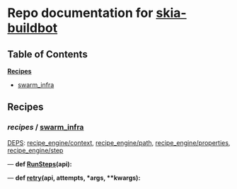 <!--- AUTOGENERATED BY `./recipes.py test train` -->
# Repo documentation for [skia-buildbot]()
## Table of Contents

**[Recipes](#Recipes)**
  * [swarm_infra](#recipes-swarm_infra)
## Recipes

### *recipes* / [swarm\_infra](/infra/bots/recipes/swarm_infra.py)

[DEPS](/infra/bots/recipes/swarm_infra.py#13): [recipe\_engine/context][recipe_engine/recipe_modules/context], [recipe\_engine/path][recipe_engine/recipe_modules/path], [recipe\_engine/properties][recipe_engine/recipe_modules/properties], [recipe\_engine/step][recipe_engine/recipe_modules/step]

&mdash; **def [RunSteps](/infra/bots/recipes/swarm_infra.py#36)(api):**

&mdash; **def [retry](/infra/bots/recipes/swarm_infra.py#24)(api, attempts, \*args, \*\*kwargs):**

[recipe_engine/recipe_modules/context]: https://chromium.googlesource.com/infra/luci/recipes-py.git/+/da69b209693657ea0d95ec8dbdaaff2cb2d56f80/README.recipes.md#recipe_modules-context
[recipe_engine/recipe_modules/path]: https://chromium.googlesource.com/infra/luci/recipes-py.git/+/da69b209693657ea0d95ec8dbdaaff2cb2d56f80/README.recipes.md#recipe_modules-path
[recipe_engine/recipe_modules/properties]: https://chromium.googlesource.com/infra/luci/recipes-py.git/+/da69b209693657ea0d95ec8dbdaaff2cb2d56f80/README.recipes.md#recipe_modules-properties
[recipe_engine/recipe_modules/step]: https://chromium.googlesource.com/infra/luci/recipes-py.git/+/da69b209693657ea0d95ec8dbdaaff2cb2d56f80/README.recipes.md#recipe_modules-step
